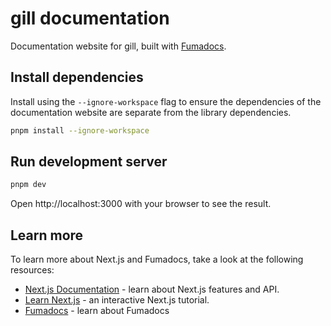 # gill documentation

Documentation website for gill, built with [Fumadocs](https://github.com/fuma-nama/fumadocs).

## Install dependencies

Install using the `--ignore-workspace` flag to ensure the dependencies of the documentation website are separate from
the library dependencies.

```bash
pnpm install --ignore-workspace
```

## Run development server

```bash
pnpm dev
```

Open http://localhost:3000 with your browser to see the result.

## Learn more

To learn more about Next.js and Fumadocs, take a look at the following resources:

- [Next.js Documentation](https://nextjs.org/docs) - learn about Next.js features and API.
- [Learn Next.js](https://nextjs.org/learn) - an interactive Next.js tutorial.
- [Fumadocs](https://fumadocs.vercel.app) - learn about Fumadocs
